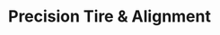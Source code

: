 ---
title: "Precision Tire & Alignment"
url: /arlington/precision-tire-and-alignment/
shop: tyres
---